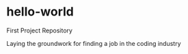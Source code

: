 # hello-world
First Project Repository

Laying the groundwork for finding a job in the coding industry

